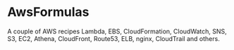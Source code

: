 # AwsFormulas
A couple of AWS recipes Lambda, EBS, CloudFormation, CloudWatch, SNS, S3, EC2, Athena, CloudFront, Route53, ELB, nginx, CloudTrail and others. 
